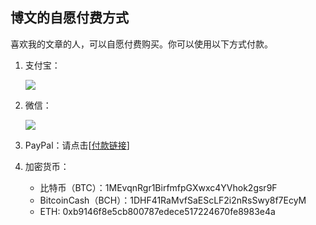## 博文的自愿付费方式

喜欢我的文章的人，可以自愿付费购买。你可以使用以下方式付款。

1.  支付宝：

    ![](http://www.yinwang.org/images/alipay.jpg)

2.  微信：

    ![](http://www.yinwang.org/images/wechat-zan.jpg)

3.  PayPal：请点击[[付款链接](http://paypal.me/yinwang0/5)]

4.  加密货币：

    *   比特币（BTC）：1MEvqnRgr1BirfmfpGXwxc4YVhok2gsr9F
    *   BitcoinCash（BCH）：1DHF41RaMvfSaEScLF2i2nRsSwy8f7EcyM
    *   ETH: 0xb9146f8e5cb800787edece517224670fe8983e4a

    ​
